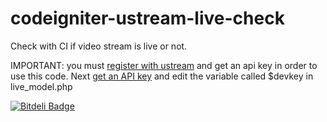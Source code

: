 codeigniter-ustream-live-check
==============================

Check with CI if video stream is live or not.




IMPORTANT: you must [register with ustream](http://developer.ustream.tv) and get an api key in order to use this code. Next [get an API key](http://developer.ustream.tv/apikey/generate) and edit the variable called $devkey in live_model.php


[![Bitdeli Badge](https://d2weczhvl823v0.cloudfront.net/michaelreynolds/codeigniter-ustream-live-check/trend.png)](https://bitdeli.com/free "Bitdeli Badge")

